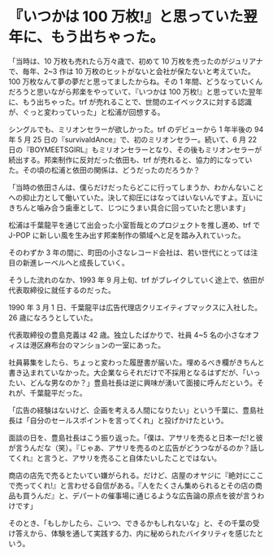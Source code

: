 # 『いつかは 100 万枚!』と思っていた翌年に、もう出ちゃった。

「当時は、10 万枚も売れたら万々歳で、初めて 10 万枚を売ったのがジュリアナで、毎年、2~3 作は 10 万枚のヒットがないと会社が保たないと考えていた。100 万枚なんて夢の夢だと思ってましたからね。その 1 年間、どうなっていくんだろうと思いながら邦楽をやっていて、『いつかは 100 万枚!』と思っていた翌年に、もう出ちゃった。trf が売れることで、世間のエイベックスに対する認識が、ぐっと変わっていった」と松浦が回想する。

シングルでも、ミリオンセラーが欲しかった。trf のデビューから 1 年半後の 94 年 5 月 25 日の『survivaldAnce』で、初のミリオンセラー。続いて、6 月 22 日の『BOYMEETSGIRL』もミリオンセラーとなり、その後もミリオンセラーが続出する。邦楽制作に反対だった依田も、trf が売れると、協力的になっていた。その頃の松浦と依田の関係は、どうだったのだろうか？

「当時の依田さんは、僕らだけだったらどこに行ってしまうか、わかんないことへの抑止力として働いていた。決して抑圧にはなってはいないんですよ。互いにきちんと噛み合う歯車として、じつにうまい具合に回っていたと思います」

松浦は千葉龍平を通じて出会った小室哲哉とのプロジェクトを推し進め、trf で J-POP に新しい風を生み出す邦楽制作の領域へと足を踏み入れていった。

そのわずか 3 年の間に、町田の小さなレコード会社は、若い世代にとっては注目の新進レーベルへと成長していく。

そうした流れのなか、1993 年 9 月上旬、trf がブレイクしていく途上で、依田が代表取締役に就任するのだった。

1990 年 3 月 1 日、千葉龍平は広告代理店クリエイティブマックスに入社した。26 歳になろうとしていた。

代表取締役の豊島克義は 42 歳。独立したばかりで、社員 4~5 名の小さなオフィスは港区麻布台のマンションの一室にあった。

社員募集をしたら、ちょっと変わった履歴書が届いた。埋めるべき欄がきちんと書き込まれていなかった。大企業ならそれだけで不採用となるはずだが、「いったい、どんな男なのか？」豊島社長は逆に興味が湧いて面接に呼んだという。それが、千葉龍平だった。

「広告の経験はないけど、企画を考える人間になりたい」という千葉に、豊島社長は「自分のセールスポイントを言ってくれ」と投げかけたという。

面談の日を、豊島社長はこう振り返った。「僕は、アサリを売ると日本一だ!と彼が言うんだな（笑）。『じゃあ、アサリを売るのと広告がどうつながるのか？話してくれ』と言うと、アサリを売ること自体たいしたことではない。

商店の店先で売るとたいてい嫌がられる。だけど、店屋のオヤジに『絶対にここで売ってくれ!』と言わせる自信がある。『人をたくさん集められるとその店の商品も買うんだ』と、デパートの催事場に通じるような広告論の原点を彼が言うわけです」

そのとき、「もしかしたら、こいつ、できるかもしれないな」と、その千葉の受け答えから、体験を通して実践する力、内に秘められたバイタリティを感じたという。
